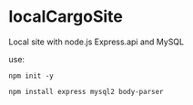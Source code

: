 # localCargoSite
Local site with node.js Express.api and MySQL

use: 

`npm init -y`

`npm install express mysql2 body-parser`

